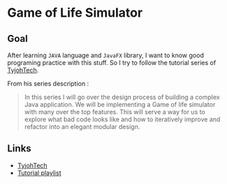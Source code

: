 <h1>Game of Life Simulator</h1>

<h2>Goal</h2>

<p>
    After learning <code>JAVA</code> language and <code>JavaFX</code> library, I want to know good programing practice with this stuff.
    So I try to follow the tutorial series of <a href="https://www.youtube.com/channel/UCHe2RX69vquncwFlJiRcsnw" title="link to TyjohTech youtube channel">TyjohTech</a>.
</p>
<p>From his series description :</p>
<blockquote>In this series I will go over the design process of building a complex Java application. We will be implementing a Game of life simulator with many over the top features. This will serve a way for us to explore what bad code looks like and how to iteratively improve and refactor into an elegant modular design.</blockquote>

<h2>Links</h2>

<ul>
    <li>
        <a href="https://www.youtube.com/channel/UCHe2RX69vquncwFlJiRcsnw" title="link to TyjohTech youtube channel">TyjohTech</a>
    </li>
    <li>
        <a href="https://www.youtube.com/playlist?list=PLCKf4WHHB2LWxL51HTNBz2OcbpswDnXy6" title="link to tutorial youtube playlist">Tutorial playlist</a>
    </li>
</ul>
